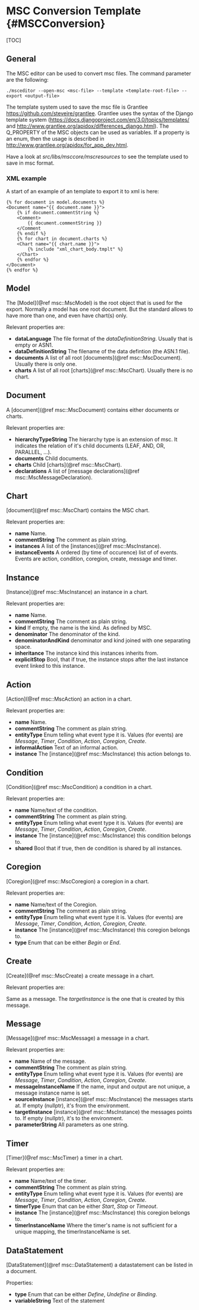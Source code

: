 # MSC Conversion Template {#MSCConversion}

[TOC]

## General

The MSC editor can be used to convert msc files. The command parameter are the following:

`./msceditor --open-msc <msc-file> --template <template-root-file> --export <output-file>`

The template system used to save the msc file is Grantlee https://github.com/steveire/grantlee.
Grantlee uses the syntax of the Django template system (https://docs.djangoproject.com/en/3.0/topics/templates/ and http://www.grantlee.org/apidox/differences_django.html).
The Q_PROPERTY of the MSC objects can be used as variables. If a property is an enum, then the usage is described in http://www.grantlee.org/apidox/for_app_dev.html.

Have a look at _src/libs/msccore/mscresources_ to see the template used to save in msc format.

### XML example

A start of an example of an template to export it to xml is here:

```
{% for document in model.documents %}
<Document name="{{ document.name }}">
    {% if document.commentString %}
    <Comment>
        {{ document.commentString }}
    </Comment
    {% endif %}
    {% for chart in document.charts %}
    <Chart name="{{ chart.name }}">
        {% include "xml_chart_body.tmplt" %}
    </Chart>
    {% endfor %}
</Document>
{% endfor %}
```


## Model

The [Model](@ref msc::MscModel) is the root object that is used for the export. Normally a model has one root document.
But the standard allows to have more than one, and even have chart(s) only.

Relevant properties are:
* **dataLanguage** The file format of the _dataDefinitionString_. Usually that is empty or ASN1.
* **dataDefinitionString** The filename of the data defintion (the ASN.1 file).
* **documents** A list of all root [documents](@ref msc::MscDocument). Usually there is only one.
* **charts** A list of all root [charts](@ref msc::MscChart). Usually there is no chart.

## Document

A [document](@ref msc::MscDocument) contains either documents or charts.

Relevant properties are:
* **hierarchyTypeString** The hierarchy type is an extension of msc. It indicates the relation of it's child documents (LEAF, AND, OR, PARALLEL, ...).
* **documents** Child documents.
* **charts** Child [charts](@ref msc::MscChart).
* **declarations** A list of [message declarations](@ref msc::MscMessageDeclaration).

## Chart

[document](@ref msc::MscChart) contains the  MSC chart.

Relevant properties are:
* **name** Name.
* **commentString** The comment as plain string.
* **instances** A list of the [instances](@ref msc::MscInstance).
* **instanceEvents** A ordered (by time of occurence) list of of events. Events are action, condition, coregion, create, message and timer.

## Instance

[Instance](@ref msc::MscInstance) an instance in a chart.

Relevant properties are:
* **name** Name.
* **commentString** The comment as plain string.
* **kind** If empty, the name is the kind. As defined by MSC.
* **denominator** The denominator of the kind.
* **denominatorAndKind** denominator and kind joined with one separating space.
* **inheritance** The instance kind this instances inherits from.
* **explicitStop** Bool, that if true, the instance stops after the last instance event linked to this instance.

## Action

[Action](@ref msc::MscAction) an action in a chart.

Relevant properties are:
* **name** Name.
* **commentString** The comment as plain string.
* **entityType** Enum telling what event type it is. Values (for events) are _Message_, _Timer_, _Condition_, _Action_, _Coregion_, _Create_.
* **informalAction** Text of an informal action.
* **instance** The [instance](@ref msc::MscInstance) this action belongs to.

## Condition

[Condition](@ref msc::MscCondition) a condition in a chart.

Relevant properties are:
* **name** Name/text of the condition.
* **commentString** The comment as plain string.
* **entityType** Enum telling what event type it is. Values (for events) are _Message_, _Timer_, _Condition_, _Action_, _Coregion_, _Create_.
* **instance** The [instance](@ref msc::MscInstance) this condition belongs to.
* **shared** Bool that if true, then de condition is shared by all instances.

## Coregion

[Coregion](@ref msc::MscCoregion) a coregion in a chart.

Relevant properties are:
* **name** Name/text of the Coregion.
* **commentString** The comment as plain string.
* **entityType** Enum telling what event type it is. Values (for events) are _Message_, _Timer_, _Condition_, _Action_, _Coregion_, _Create_.
* **instance** The [instance](@ref msc::MscInstance) this coregion belongs to.
* **type** Enum that can be either _Begin_ or _End_.

## Create

[Create](@ref msc::MscCreate) a create message in a chart.

Relevant properties are:

Same as a message. The _targetInstance_ is the one that is created by this message.

## Message

[Message](@ref msc::MscMessage) a message in a chart.

Relevant properties are:
* **name** Name of the message.
* **commentString** The comment as plain string.
* **entityType** Enum telling what event type it is. Values (for events) are _Message_, _Timer_, _Condition_, _Action_, _Coregion_, _Create_.
* **messageInstanceName** If the name, input and output are not unique, a message instance name is set.
* **sourceInstance** [instance](@ref msc::MscInstance) the messages starts at. If empty (nullptr), it's from the environment.
* **targetInstance** [instance](@ref msc::MscInstance) the messages points to. If empty (nullptr), it's to the environment.
* **parameterString** All parameters as one string.

## Timer

[Timer](@ref msc::MscTimer) a timer in a chart.

Relevant properties are:
* **name** Name/text of the timer.
* **commentString** The comment as plain string.
* **entityType** Enum telling what event type it is. Values (for events) are _Message_, _Timer_, _Condition_, _Action_, _Coregion_, _Create_.
* **timerType** Enum that can be either _Start_, _Stop_ or _Timeout_.
* **instance** The [instance](@ref msc::MscInstance) this coregion belongs to.
* **timerInstanceName** Where the timer's name is not sufficient for a unique mapping, the timerInstanceName is set.

## DataStatement

[DataStatement](@ref msc::DataStatement) a datastatement can be listed in a document.

Properties:
* **type** Enum that can be either _Define_, _Undefine_ or _Binding_.
* **variableString** Text of the statement
